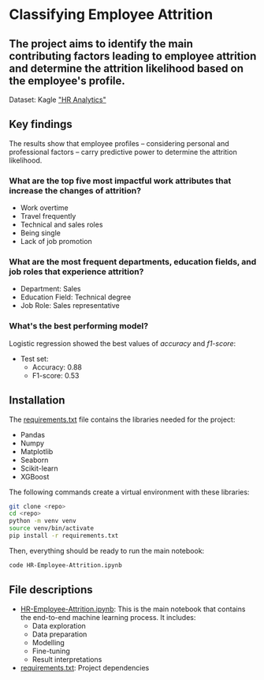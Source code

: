 # Classifying Employee Attrition

The project aims to identify the main contributing factors leading to employee attrition and determine the attrition likelihood based on the employee's profile.
---
Dataset: Kagle ["HR Analytics"](https://www.kaggle.com/datasets/rishikeshkonapure/hr-analytics-prediction)

## Key findings

The results show that employee profiles – considering personal and professional factors – carry predictive power to determine the attrition likelihood.

### What are the top five most impactful work attributes that increase the changes of attrition?

- Work overtime
- Travel frequently
- Technical and sales roles
- Being single
- Lack of job promotion

### What are the most frequent departments, education fields, and job roles that experience attrition?

- Department: Sales
- Education Field: Technical degree
- Job Role: Sales representative

### What's the best performing model?

Logistic regression showed the best values of *accuracy* and *f1-score*:
- Test set:
  - Accuracy: 0.88
  - F1-score: 0.53

## Installation

The [requirements.txt](./requirements.txt) file contains the libraries needed for the project:
- Pandas
- Numpy
- Matplotlib
- Seaborn
- Scikit-learn
- XGBoost

The following commands create a virtual environment with these libraries:
```bash
git clone <repo>
cd <repo>
python -m venv venv
source venv/bin/activate
pip install -r requirements.txt
```

Then, everything should be ready to run the main notebook:
```bash
code HR-Employee-Attrition.ipynb
```

## File descriptions

- [HR-Employee-Attrition.ipynb](HR-Employee-Attrition.ipynb): This is the main notebook that contains the end-to-end machine learning process. It includes: 
  - Data exploration
  - Data preparation
  - Modelling
  - Fine-tuning
  - Result interpretations
- [requirements.txt](requirements.txt): Project dependencies
